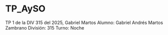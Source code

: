 # TP_AySO
TP 1 de la DIV 315 del 2025, Gabriel Martos
Alumno: Gabriel Andrés Martos Zambrano
División: 315
Turno: Noche
